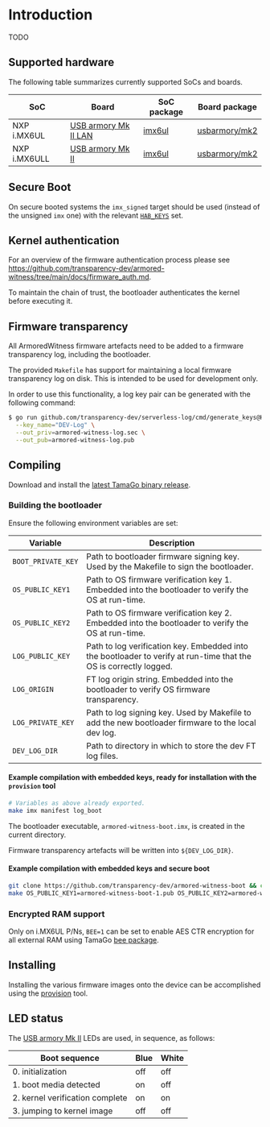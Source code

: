 # Introduction

TODO

## Supported hardware

The following table summarizes currently supported SoCs and boards.

| SoC          | Board                                                               | SoC package                                                              | Board package                                                                    |
|--------------|---------------------------------------------------------------------|--------------------------------------------------------------------------|----------------------------------------------------------------------------------|
| NXP i.MX6UL  | [USB armory Mk II LAN](https://github.com/usbarmory/usbarmory/wiki) | [imx6ul](https://github.com/usbarmory/tamago/tree/master/soc/nxp/imx6ul) | [usbarmory/mk2](https://github.com/usbarmory/tamago/tree/master/board/usbarmory) |
| NXP i.MX6ULL | [USB armory Mk II](https://github.com/usbarmory/usbarmory/wiki)     | [imx6ul](https://github.com/usbarmory/tamago/tree/master/soc/nxp/imx6ul) | [usbarmory/mk2](https://github.com/usbarmory/tamago/tree/master/board/usbarmory) |

## Secure Boot

On secure booted systems the `imx_signed` target should be used (instead of the unsigned `imx` one) with the relevant
[`HAB_KEYS`](https://github.com/usbarmory/usbarmory/wiki/Secure-boot-(Mk-II)) set.

## Kernel authentication

For an overview of the firmware authentication process please see
<https://github.com/transparency-dev/armored-witness/tree/main/docs/firmware_auth.md>.

To maintain the chain of trust, the bootloader authenticates the kernel before
executing it.

## Firmware transparency

All ArmoredWitness firmware artefacts need to be added to a firmware transparency log,
including the bootloader.

The provided `Makefile` has support for maintaining a local firmware transparency
log on disk. This is intended to be used for development only.

In order to use this functionality, a log key pair can be generated with the
following command:

```bash
$ go run github.com/transparency-dev/serverless-log/cmd/generate_keys@HEAD \
  --key_name="DEV-Log" \
  --out_priv=armored-witness-log.sec \
  --out_pub=armored-witness-log.pub
```

## Compiling

Download and install the
[latest TamaGo binary release](https://github.com/usbarmory/tamago-go/releases/latest).

### Building the bootloader

Ensure the following environment variables are set:

| Variable            | Description
|---------------------|------------
| `BOOT_PRIVATE_KEY`  | Path to bootloader firmware signing key. Used by the Makefile to sign the bootloader.
| `OS_PUBLIC_KEY1`    | Path to OS firmware verification key 1. Embedded into the bootloader to verify the OS at run-time.
| `OS_PUBLIC_KEY2`    | Path to OS firmware verification key 2. Embedded into the bootloader to verify the OS at run-time.
| `LOG_PUBLIC_KEY`    | Path to log verification key. Embedded into the bootloader to verify at run-time that the OS is correctly logged.
| `LOG_ORIGIN`        | FT log origin string. Embedded into the bootloader to verify OS firmware transparency.
| `LOG_PRIVATE_KEY`   | Path to log signing key. Used by Makefile to add the new bootloader firmware to the local dev log.
| `DEV_LOG_DIR`       | Path to directory in which to store the dev FT log files.

#### Example compilation with embedded keys, ready for installation with the `provision` tool

```bash
# Variables as above already exported.
make imx manifest log_boot
```

The bootloader executable, `armored-witness-boot.imx`, is created in the current directory.

Firmware transparency artefacts will be written into `${DEV_LOG_DIR}`.

#### Example compilation with embedded keys and secure boot

```bash
git clone https://github.com/transparency-dev/armored-witness-boot && cd armored-witness-boot
make OS_PUBLIC_KEY1=armored-witness-boot-1.pub OS_PUBLIC_KEY2=armored-witness-boot-2.pub HAB_KEYS=sb_keys imx_signed
```

### Encrypted RAM support

Only on i.MX6UL P/Ns, `BEE=1` can be set to enable AES CTR encryption for all
external RAM using TamaGo [bee package](https://pkg.go.dev/github.com/usbarmory/tamago/soc/nxp/bee).

## Installing

Installing the various firmware images onto the device can be accomplished using the
[provision](https://github.com/transparency-dev/armored-witness/tree/main/cmd/provision)
tool.

## LED status

The [USB armory Mk II](https://github.com/usbarmory/usbarmory/wiki) LEDs
are used, in sequence, as follows:

| Boot sequence                   | Blue | White |
|---------------------------------|------|-------|
| 0. initialization               | off  | off   |
| 1. boot media detected          | on   | off   |
| 2. kernel verification complete | on   | on    |
| 3. jumping to kernel image      | off  | off   |
